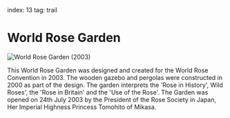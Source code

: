 index: 13
tag: trail

# World Rose Garden

![World Rose Garden (2003)](image:rose-garden.jpg)

This World Rose Garden was designed and created for the World Rose
Convention in 2003. The wooden gazebo and pergolas were constructed in
2000 as part of the design. The garden interprets the 'Rose in
History', Wild Roses', the 'Rose in Britain' and the 'Use of the
Rose'. The Garden was opened on 24th July 2003 by the President of the
Rose Society in Japan, Her Imperial Highness Princess Tomohito of
Mikasa.
